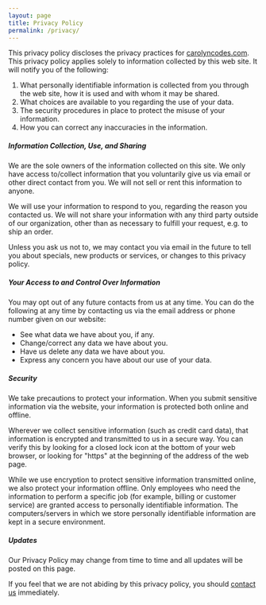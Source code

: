 ```yaml
---
layout: page
title: Privacy Policy
permalink: /privacy/
---
```


This privacy policy discloses the privacy practices for [carolyncodes.com](http://carolyncodes.com/). This privacy policy applies solely to information collected by this web site. It will notify you of the following:

1. What personally identifiable information is collected from you through the web site, how it is used and with whom it may be shared.
2. What choices are available to you regarding the use of your data.
3. The security procedures in place to protect the misuse of your information.
4. How you can correct any inaccuracies in the information.

##### Information Collection, Use, and Sharing 
We are the sole owners of the information collected on this site. We only have access to/collect information that you voluntarily give us via email or other direct contact from you. We will not sell or rent this information to anyone.

We will use your information to respond to you, regarding the reason you contacted us. We will not share your information with any third party outside of our organization, other than as necessary to fulfill your request, e.g. to ship an order.

Unless you ask us not to, we may contact you via email in the future to tell you about specials, new products or services, or changes to this privacy policy.

##### Your Access to and Control Over Information 
You may opt out of any future contacts from us at any time. You can do the following at any time by contacting us via the email address or phone number given on our website:

* See what data we have about you, if any.
* Change/correct any data we have about you.
* Have us delete any data we have about you.
* Express any concern you have about our use of your data.

##### Security 
We take precautions to protect your information. When you submit sensitive information via the website, your information is protected both online and offline.

Wherever we collect sensitive information (such as credit card data), that information is encrypted and transmitted to us in a secure way. You can verify this by looking for a closed lock icon at the bottom of your web browser, or looking for "https" at the beginning of the address of the web page.

While we use encryption to protect sensitive information transmitted online, we also protect your information offline. Only employees who need the information to perform a specific job (for example, billing or customer service) are granted access to personally identifiable information. The computers/servers in which we store personally identifiable information are kept in a secure environment.

##### Updates

Our Privacy Policy may change from time to time and all updates will be posted on this page.

If you feel that we are not abiding by this privacy policy, you should [contact us](/contact-me/) immediately.
